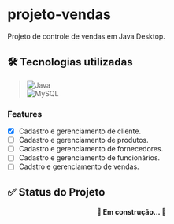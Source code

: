 # projeto-vendas</br>
Projeto de controle de vendas em Java Desktop.</br>

## 🛠 Tecnologias utilizadas
>![Java](https://img.shields.io/badge/java-%23ED8B00.svg?style=for-the-badge&logo=openjdk&logoColor=white)</br>
>![MySQL](https://img.shields.io/badge/MySQL-00000F?style=for-the-badge&logo=mysql&logoColor=white)</br>


### Features

- [x] Cadastro e gerenciamento de cliente.
- [ ] Cadastro e gerenciamento de produtos.
- [ ] Cadastro e gerenciamento de fornecedores.
- [ ] Cadastro e gerenciamento de funcionários.
- [ ] Cadstro e gerenciamento de vendas.</br>

## ✅ Status do Projeto

<h4 align="center"> 
	🚧  Em construção...  🚧
</h4>

